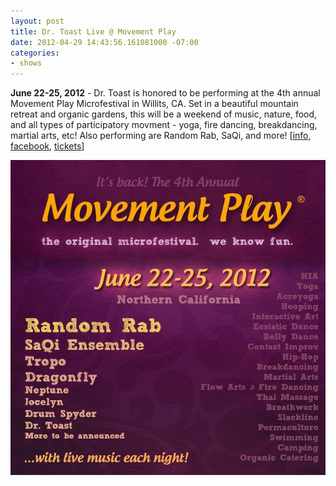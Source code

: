 ```yaml
---
layout: post
title: Dr. Toast Live @ Movement Play
date: 2012-04-29 14:43:56.161081000 -07:00
categories:
- shows
---
```


**June 22-25, 2012** - Dr. Toast is honored to be performing at the 4th annual Movement Play Microfestival in Willits, CA. Set in a beautiful mountain retreat and organic gardens, this will be a weekend of music, nature, food, and all types of participatory movment - yoga, fire dancing, breakdancing, martial arts, etc! Also performing are Random Rab, SaQi, and more!
\[[info][], [facebook][], [tickets][]\]

![flyer](/uploads/2012/04/movement-play.jpg)

[info]: http://www.movementplay.com/
[tickets]: http://www.movementplay.com/tickets-a-info/buy-tickets.html
[facebook]: https://www.facebook.com/pages/Movement-Play-Microfestival/263656470919
